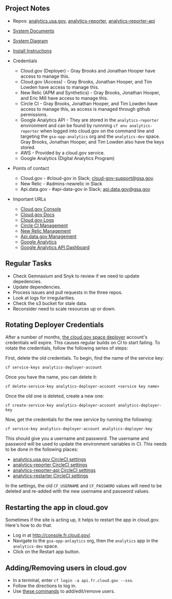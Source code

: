 

## Project Notes

* Repos: [analytics.usa.gov](https://github.com/18f/analytics.usa.gov), [analytics-reporter](https://github.com/18f/analytics-reporter), [analytics-reporter-api](https://github.com/18f/analytics-reporter-api)
* [System Documents](https://drive.google.com/drive/u/1/folders/0B4f3E1-4As-aaW82VWR1ejZGREE)
* [System Diagram](https://docs.google.com/drawings/d/1eKmjl1ht0QLXU3PaFZ-FHuudK-4AtxkU8-rjUH8Com0/edit)
* [Install Instructions](https://github.com/18f/analytics.usa.gov#setup-using-docker)
* Credentials
  * Cloud.gov (Deployer) - Gray Brooks and Jonathan Hooper have access to manage this.
  * Cloud.gov (Access) - Gray Brooks, Jonathan Hooper, and Tim Lowden have access to manage this.
  * New Relic (APM and Synthetics) - Gray Brooks, Jonathan Hooper, and Eric Mill have access to manage this.
  * Circle CI - Gray Brooks, Jonathan Hooper, and Tim Lowden have access to manage this, as access is managed through github permissions.
  * Google Analytics API - They are stored in the `analytics-reporter` environment and can be found by runnning `cf env analytics-reporter` when logged into cloud.gov on the command line and targeting the `gsa-opp-analytics` org and the `analytics-dev` space.  Gray Brooks, Jonathan Hooper, and Tim Lowden also have the keys stored.
  * AWS - Provided by a cloud.gov service.
  * Google Analytics (Digital Analytics Program)

* Points of contact
  * Cloud.gov - #cloud-gov in Slack; cloud-gov-support@gsa.gov.
  * New Relic - #admins-newrelic in Slack
  * Api.data.gov - #api-data-gov in Slack; api.data.gov@gsa.gov
* Important URLs
  * [Cloud.gov Console](http://console.fr.cloud.gov/)
  * [Cloud.gov Docs](https://cloud.gov/docs/)
  * [Cloud.gov Logs](https://logs.fr.cloud.gov)
  * [Circle CI Management](https://circleci.com)
  * [New Relic Management](https://newrelic.com/)
  * [Api.data.gov Management](https://api.data.gov/admin)
  * [Google Analytics](https://www.google.com/analytics)
  * [Google Analytics API Dashboard](https://console.developers.google.com/apis/api/analytics.googleapis.com/overview)



## Regular Tasks

* Check Gemnasium and Snyk to review if we need to update depedencies.
* Update dependencies.
* Process issues and pull requests in the three repos.
* Look at logs for irregularities.
* Check the s3 bucket for stale data.
* Reconsider need to scale resources up or down.

## Rotating Deployer Credentials

After a number of months, [the cloud.gov space deployer](https://cloud.gov/docs/services/cloud-gov-service-account/) account's credentials will expire. This causes regular builds on CI to start failing. To rotate the credentials, follow the following series of steps:

First, delete the old credentials. To begin, find the name of the service key:

```shell
cf service-keys analytics-deployer-account
```

Once you have the name, you can delete it:

```shell
cf delete-service-key analytics-deployer-account <service key name>
```

Once the old one is deleted, create a new one:

```shell
cf create-service-key analytics-deployer-account analytics-deployer-key
```

Now, get the credentials for the new service by running the following:

```shell
cf service-key analytics-deployer-account analytics-deployer-key
```

This should give you a username and password. The username and password will be used to update the environment variables in CI. This needs to be done in the following places:

- [analytics.usa.gov CircleCI settings](https://circleci.com/gh/18F/analytics.usa.gov/edit#env-vars)
- [analytics-reporter CircleCI settings](https://circleci.com/gh/18F/analytics-reporter/edit#env-vars)
- [analytics-reporter-api CircleCI settings](https://circleci.com/gh/18F/analytics-reporter-api/edit#env-vars)
- [analytics-restarter CircleCI settings](https://circleci.com/gh/18F/analytics-restarter/edit#env-vars)

In the settings, the old `CF_USERNAME` and `CF_PASSWORD` values will need to be deleted and re-added with the new username and password values.

## Restarting the app in cloud.gov 

Sometimes if the site is acting up, it helps to restart the app in cloud.gov.  Here's how to do that.  

* Log in at http://console.fr.cloud.gov/.  
* Navigate to the `gsa-opp-anlaytics` org, then the `analytics` app in the `analytics-dev` space.
* Click on the Restart app button.  

## Adding/Removing users in cloud.gov 

* In a terminal, enter `cf login -a api.fr.cloud.gov --sso`.  
* Follow the directions to log in.  
* Use [these commands](https://cloud.gov/docs/apps/managing-teammates/) to add/edit/remove users.  

